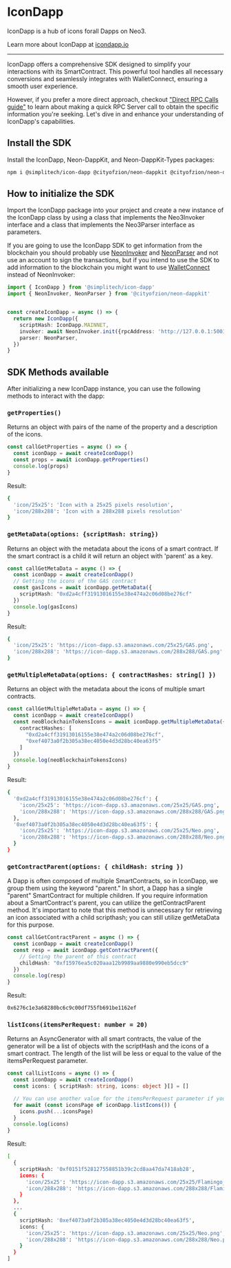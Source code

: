 # IconDapp
IconDapp is a hub of icons forall Dapps on Neo3.

Learn more about IconDapp at [icondapp.io](https://icondapp.io)

---

IconDapp offers a comprehensive SDK designed to simplify your interactions with its SmartContract. This powerful tool handles all necessary conversions and seamlessly integrates with WalletConnect, ensuring a smooth user experience.

However, if you prefer a more direct approach, checkout ["Direct RPC Calls guide"](DIRECT_RPC_CALLS.md) to learn about making a quick RPC Server call to obtain the specific information you're seeking. Let's dive in and enhance your understanding of IconDapp's capabilities.

## Install the SDK
Install the IconDapp, Neon-DappKit, and Neon-DappKit-Types packages:
```bash
npm i @simplitech/icon-dapp @cityofzion/neon-dappkit @cityofzion/neon-dappkit-types
```

## How to initialize the SDK
Import the IconDapp package into your project and create a new instance of the IconDapp class by using a class that implements the Neo3Invoker interface and a class that implements the Neo3Parser interface as parameters.

If you are going to use the IconDapp SDK to get information from the blockchain you should probably use [NeonInvoker](https://github.com/CityOfZion/neon-dappkit/blob/main/packages/neon-dappkit/src/NeonInvoker.ts) and [NeonParser](https://github.com/CityOfZion/neon-dappkit/blob/main/packages/neon-dappkit/src/NeonParser.ts) and not use an account to sign the transactions, but if you intend to use the SDK to add information to the blockchain you might want to use [WalletConnect](https://github.com/CityOfZion/wallet-connect-sdk) instead of NeonInvoker:
```typescript
import { IconDapp } from '@simplitech/icon-dapp'
import { NeonInvoker, NeonParser } from '@cityofzion/neon-dappkit'


const createIconDapp = async () => { 
  return new IconDapp({
    scriptHash: IconDapp.MAINNET,
    invoker: await NeonInvoker.init({rpcAddress: 'http://127.0.0.1:50012'}),
    parser: NeonParser,
  })
}
```


## SDK Methods available
After initializing a new IconDapp instance, you can use the following methods to interact with the dapp:

### `getProperties()`
Returns an object with pairs of the name of the property and a description of the icons.
```typescript
const callGetProperties = async () => {
  const iconDapp = await createIconDapp()
  const props = await iconDapp.getProperties()
  console.log(props)
}
```
Result:
```bash
{
  'icon/25x25': 'Icon with a 25x25 pixels resolution',
  'icon/288x288': 'Icon with a 288x288 pixels resolution'
}
```

### `getMetaData(options: {scriptHash: string})`
Returns an object with the metadata about the icons of a smart contract. If the smart contract is a child it will return an object with 'parent' as a key.
```typescript
const callGetMetaData = async () => {
  const iconDapp = await createIconDapp()
  // Getting the icons of the GAS contract
  const gasIcons = await iconDapp.getMetaData({
    scriptHash: "0xd2a4cff31913016155e38e474a2c06d08be276cf"
  })
  console.log(gasIcons)
}
```
Result:
```bash
{
  'icon/25x25': 'https://icon-dapp.s3.amazonaws.com/25x25/GAS.png',
  'icon/288x288': 'https://icon-dapp.s3.amazonaws.com/288x288/GAS.png'
}
```

### `getMultipleMetaData(options: { contractHashes: string[] })`
Returns an object with the metadata about the icons of multiple smart contracts.
```typescript	
const callGetMultipleMetaData = async () => {
  const iconDapp = await createIconDapp()
  const neoBlockchainTokensIcons = await iconDapp.getMultipleMetaData({
    contractHashes: [
      "0xd2a4cff31913016155e38e474a2c06d08be276cf",
      "0xef4073a0f2b305a38ec4050e4d3d28bc40ea63f5"
    ]
  })
  console.log(neoBlockchainTokensIcons)
}
```
Result:
```bash
{
  '0xd2a4cff31913016155e38e474a2c06d08be276cf': {
    'icon/25x25': 'https://icon-dapp.s3.amazonaws.com/25x25/GAS.png',
    'icon/288x288': 'https://icon-dapp.s3.amazonaws.com/288x288/GAS.png'
  },
  '0xef4073a0f2b305a38ec4050e4d3d28bc40ea63f5': {
    'icon/25x25': 'https://icon-dapp.s3.amazonaws.com/25x25/Neo.png',
    'icon/288x288': 'https://icon-dapp.s3.amazonaws.com/288x288/Neo.png'
  }
}
```

### `getContractParent(options: { childHash: string })`
A Dapp is often composed of multiple SmartContracts, so in IconDapp, we group them using the keyword "parent." In short, a Dapp has a single "parent" SmartContract for multiple children. If you require information about a SmartContract's parent, you can utilize the getContractParent method. It's important to note that this method is unnecessary for retrieving an icon associated with a child scripthash; you can still utilize getMetaData for this purpose.
```typescript
const callGetContractParent = async () => {
  const iconDapp = await createIconDapp()
  const resp = await iconDapp.getContractParent({
    // Getting the parent of this contract
    childHash: "0xf15976ea5c020aaa12b9989aa9880e990eb5dcc9"
  })
  console.log(resp)
}
```
Result:
```bash
0x6276c1e3a68280bc6c9c00df755fb691be1162ef
```

### `listIcons(itemsPerRequest: number = 20)`
Returns an AsyncGenerator with all smart contracts, the value of the generator will be a list of objects with the scriptHash and the icons of a smart contract. The length of the list will be less or equal to the value of the itemsPerRequest parameter.
```typescript	
const callListIcons = async () => {
  const iconDapp = await createIconDapp()
  const icons: { scriptHash: string, icons: object }[] = []

  // You can use another value for the itemsPerRequest parameter if you want to
  for await (const iconsPage of iconDapp.listIcons()) {
    icons.push(...iconsPage)
  }
  console.log(icons)
}
```
Result:
```bash
[
  {
    scriptHash: '0xf0151f528127558851b39c2cd8aa47da7418ab28',
    icons: {
      'icon/25x25': 'https://icon-dapp.s3.amazonaws.com/25x25/Flamingo_Finance.png',
      'icon/288x288': 'https://icon-dapp.s3.amazonaws.com/288x288/Flamingo_Finance.png'
    }
  },
  ...
  {
    scriptHash: '0xef4073a0f2b305a38ec4050e4d3d28bc40ea63f5',
    icons: {
      'icon/25x25': 'https://icon-dapp.s3.amazonaws.com/25x25/Neo.png',
      'icon/288x288': 'https://icon-dapp.s3.amazonaws.com/288x288/Neo.png'
    }
  }
]
```
